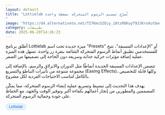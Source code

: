 ```yaml
---
layout: default
title: "Lottielab تُسرّع تصميم الرسوم المتحركة بضغطة واحدة
"
image: "https://d4.alternativeto.net/TIfKmcSIEcy_i6tzR8KuyT9JJKroXutGwvLYD6OjyY4/rs:fill:1520:760:0/g:ce:0:0/YWJzOi8vZGlzdC9jb250ZW50LzE3NTA0Mjk1ODM2MzMucG5n.png"
category: تطبيقات
date: 2025-06-20T14:26:23
---
```


أطلق برنامج Lottielab ميزة جديدة تحت اسم "Presets" أو "الإعدادات المسبقة"، تتيح للمستخدمين تطبيق أنماط الرسوم المتحركة الشائعة بنقرة زر واحدة. تسهل هذه الميزة عملية إضافة مؤثرات حركية جذابة وسريعة دون الحاجة إلى تصميمها من الصفر.

تتضمن الإعدادات المسبقة الجديدة أنماطًا مثل الدوران والانزلاق والرسم، بالإضافة إلى مجموعة متنوعة من تأثيرات التباطؤ والتسريع (Easing Effects)، وكلها قابلة للتخصيص بالكامل لتناسب الاحتياجات الفردية لكل مشروع.

يهدف هذا التحديث إلى تبسيط وتسريع عملية إنشاء الرسوم المتحركة، مما يمكّن المصممين والمطورين من إنجاز أعمالهم بكفاءة أكبر وتوفير الوقت والجهد، مع الحفاظ على جودة وجمالية الرسوم المتحركة.

<div style="margin-top:2px; margin-bottom:2px;"><a href="https://bidjadraft.github.io/?query=Lottielab" style="background:#e3f2fd; color:#1565c0; font-size:80%; border-radius:12px; padding:3px 10px; margin:2px 4px 2px 0; display:inline-block; border:1px solid #bbdefb; text-decoration:none;">Lottielab</a></div>
